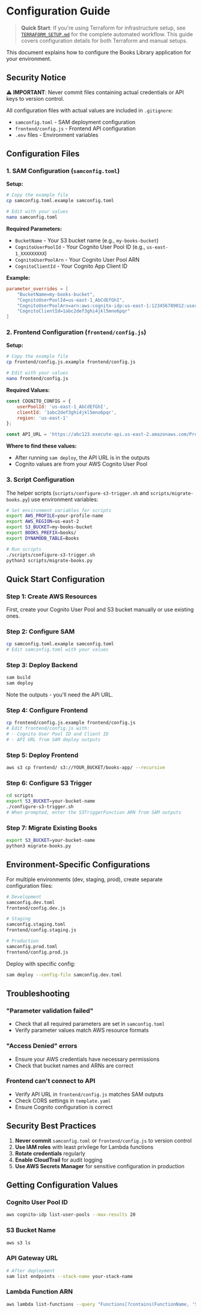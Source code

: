 # Configuration Guide

> **Quick Start**: If you're using Terraform for infrastructure setup, see [`TERRAFORM_SETUP.md`](TERRAFORM_SETUP.md) for the complete automated workflow. This guide covers configuration details for both Terraform and manual setups.

This document explains how to configure the Books Library application for your environment.

## Security Notice

⚠️ **IMPORTANT**: Never commit files containing actual credentials or API keys to version control.

All configuration files with actual values are included in `.gitignore`:
- `samconfig.toml` - SAM deployment configuration
- `frontend/config.js` - Frontend API configuration
- `.env` files - Environment variables

## Configuration Files

### 1. SAM Configuration (`samconfig.toml`)

**Setup:**
```bash
# Copy the example file
cp samconfig.toml.example samconfig.toml

# Edit with your values
nano samconfig.toml
```

**Required Parameters:**
- `BucketName` - Your S3 bucket name (e.g., `my-books-bucket`)
- `CognitoUserPoolId` - Your Cognito User Pool ID (e.g., `us-east-1_XXXXXXXXX`)
- `CognitoUserPoolArn` - Your Cognito User Pool ARN
- `CognitoClientId` - Your Cognito App Client ID

**Example:**
```toml
parameter_overrides = [
    "BucketName=my-books-bucket",
    "CognitoUserPoolId=us-east-1_AbCdEfGhI",
    "CognitoUserPoolArn=arn:aws:cognito-idp:us-east-1:123456789012:userpool/us-east-1_AbCdEfGhI",
    "CognitoClientId=1abc2def3ghi4jkl5mno6pqr"
]
```

### 2. Frontend Configuration (`frontend/config.js`)

**Setup:**
```bash
# Copy the example file
cp frontend/config.js.example frontend/config.js

# Edit with your values
nano frontend/config.js
```

**Required Values:**
```javascript
const COGNITO_CONFIG = {
    userPoolId: 'us-east-1_AbCdEfGhI',
    clientId: '1abc2def3ghi4jkl5mno6pqr',
    region: 'us-east-1'
};

const API_URL = 'https://abc123.execute-api.us-east-2.amazonaws.com/Prod/books';
```

**Where to find these values:**
- After running `sam deploy`, the API URL is in the outputs
- Cognito values are from your AWS Cognito User Pool

### 3. Script Configuration

The helper scripts (`scripts/configure-s3-trigger.sh` and `scripts/migrate-books.py`) use environment variables:

```bash
# Set environment variables for scripts
export AWS_PROFILE=your-profile-name
export AWS_REGION=us-east-2
export S3_BUCKET=my-books-bucket
export BOOKS_PREFIX=books/
export DYNAMODB_TABLE=Books

# Run scripts
./scripts/configure-s3-trigger.sh
python3 scripts/migrate-books.py
```

## Quick Start Configuration

### Step 1: Create AWS Resources

First, create your Cognito User Pool and S3 bucket manually or use existing ones.

### Step 2: Configure SAM

```bash
cp samconfig.toml.example samconfig.toml
# Edit samconfig.toml with your values
```

### Step 3: Deploy Backend

```bash
sam build
sam deploy
```

Note the outputs - you'll need the API URL.

### Step 4: Configure Frontend

```bash
cp frontend/config.js.example frontend/config.js
# Edit frontend/config.js with:
# - Cognito User Pool ID and Client ID
# - API URL from SAM deploy outputs
```

### Step 5: Deploy Frontend

```bash
aws s3 cp frontend/ s3://YOUR_BUCKET/books-app/ --recursive
```

### Step 6: Configure S3 Trigger

```bash
cd scripts
export S3_BUCKET=your-bucket-name
./configure-s3-trigger.sh
# When prompted, enter the S3TriggerFunction ARN from SAM outputs
```

### Step 7: Migrate Existing Books

```bash
export S3_BUCKET=your-bucket-name
python3 migrate-books.py
```

## Environment-Specific Configurations

For multiple environments (dev, staging, prod), create separate configuration files:

```bash
# Development
samconfig.dev.toml
frontend/config.dev.js

# Staging
samconfig.staging.toml
frontend/config.staging.js

# Production
samconfig.prod.toml
frontend/config.prod.js
```

Deploy with specific config:
```bash
sam deploy --config-file samconfig.dev.toml
```

## Troubleshooting

### "Parameter validation failed"
- Check that all required parameters are set in `samconfig.toml`
- Verify parameter values match AWS resource formats

### "Access Denied" errors
- Ensure your AWS credentials have necessary permissions
- Check that bucket names and ARNs are correct

### Frontend can't connect to API
- Verify API URL in `frontend/config.js` matches SAM outputs
- Check CORS settings in `template.yaml`
- Ensure Cognito configuration is correct

## Security Best Practices

1. **Never commit** `samconfig.toml` or `frontend/config.js` to version control
2. **Use IAM roles** with least privilege for Lambda functions
3. **Rotate credentials** regularly
4. **Enable CloudTrail** for audit logging
5. **Use AWS Secrets Manager** for sensitive configuration in production

## Getting Configuration Values

### Cognito User Pool ID
```bash
aws cognito-idp list-user-pools --max-results 20
```

### S3 Bucket Name
```bash
aws s3 ls
```

### API Gateway URL
```bash
# After deployment
sam list endpoints --stack-name your-stack-name
```

### Lambda Function ARN
```bash
aws lambda list-functions --query "Functions[?contains(FunctionName, 'S3Trigger')].FunctionArn"
```

